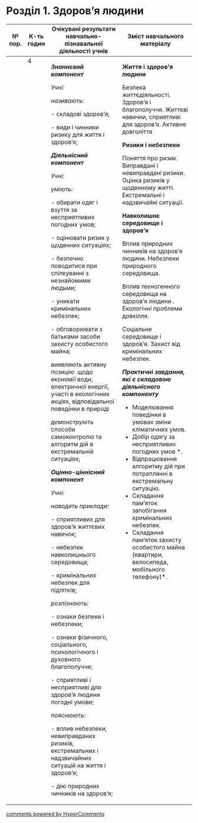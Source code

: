 <div id="hypercomments_widget" class="js-hypercomments-widget invisible"></div>

# Розділ 1. Здоров’я людини

<table>
  <tr>
    <td width="10%" align="center"><b>№ пор.</b></td>
    <td width="10%" align="center"><b>К-ть годин</b></td>
    <td width="40%" align="center"><b>Очікувані результати навчально-пізнавальної діяльності учнів</b></td>
    <td width="40%" align="center"><b>Зміст навчального матеріалу</b></td>
  </tr>
<tbody>
  <tr>
<td width="10%" style="vertical-align:top !important;"></td>
<td width="10%" style="vertical-align:top !important;">4</td>
    <td width="40%" style="vertical-align:top !important;">
<p><strong><em>Знаннєвий компонент</em></strong></p>
<p><em>Учні:</em></p>
<p><em>називають:</em></p>
<p>- складові здоров&rsquo;я;</p>
<p>- види і чинники ризику для життя і здоров&rsquo;я;</p>
<p><strong><em>Діяльнісний компонент</em></strong></p>
<p><em>Учні:</em></p>
<p><em>уміють:</em></p>
<p>- обирати одяг і взуття за несприятливих погодних умов;</p>
<p>- оцінювати ризик у щоденних ситуаціях;</p>
<p>- безпечно поводитися при спілкуванні з незнайомими людьми;</p>
<p>- уникати кримінальних небезпек;</p>
<p>- обговорювати з батьками засоби захисту особистого майна;</p>
<p><em>виявляють</em> активну позицію &nbsp;щодо економії води, електричної енергії, участі в екологічних акціях, відповідальної поведінки в природі</p>
<p><em>демонструють</em> способи самоконтролю та алгоритм дій в екстремальній ситуаціях;&nbsp;</p>
<p><strong><em>Оцінно-ціннісний компонент</em></strong></p>
<p><em>Учні:</em></p>
<p><em>наводять приклади:</em></p>
<p>- сприятливих для здоров&rsquo;я життєвих навичок;</p>
<p>- небезпек навколишнього середовища;</p>
<p>- кримінальних небезпек для підлітків; &nbsp;</p>
<p><em>розпізнають:</em></p>
<p>- ознаки безпеки і небезпеки;</p>
<p>- ознаки фізичного, соціального, психологічного і духовного благополуччя;</p>
<p>- сприятливі і несприятливі для здоров&rsquo;я людини погодні умови;</p>
<p><em>пояснюють:</em></p>
<p>- вплив небезпеки, невиправданих ризиків, екстремальних і надзвичайних ситуацій на життя і здоров&rsquo;я;&nbsp;</p>
<p>- дію природних чинників на здоров&rsquo;я;</p>
</td>
    <td width="40%" style="vertical-align:top !important;">
<p><strong>Життя і здоров'я людини</strong></p>
<p>Безпека життєдіяльності. Здоров&rsquo;я і благополуччя. Життєві навички, сприятливі для здоров&rsquo;я. Активне довголіття</p>
<p><strong>Ризики і небезпеки</strong></p>
<p>Поняття про ризик. Виправдані і невиправдані ризики. Оцінка ризиків у щоденному житті. Екстремальні і надзвичайні ситуації.&nbsp;</p>
<p><strong>Навколишнє середовище </strong><strong>і здоров&rsquo;я</strong></p>
<p>Вплив природних чинників на здоров&rsquo;я людини. Небезпеки природного середовища.</p>
<p>Вплив техногенного середовища на здоров&rsquo;я людини . Екологічні проблеми довкілля.</p>
<p>Соціальне середовище і здоров&rsquo;я. Захист від кримінальних небезпек.</p>
<p><strong><em>Практичні завдання, які є складовою діяльнісного компоненту</em></strong></p>
<ul>
<li>Моделювання поведінки в умовах зміни кліматичних умов.</li>
<li>Добір одягу за несприятливих погодних умов *.</li>
<li>Відпрацювання алгоритму дій при потраплянні в екстремальну ситуацію.</li>
<li>Складання пам&rsquo;яток запобігання кримінальних небезпек.</li>
<li>Складання пам&rsquo;яток захисту особистого майна (квартири, велосипеда, мобільного телефону)*.</li>
</ul>
</td>
  </tr>
</tbody>
</table>

<div class="js-hypercomments-container">
<a href="http://hypercomments.com" class="hc-link" title="comments widget">comments powered by HyperComments</a>
</div>